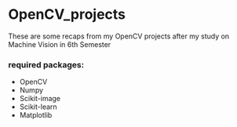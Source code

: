 # OpenCV_projects
These are some recaps from my OpenCV projects after my study on Machine Vision in 6th Semester

### required packages:
 * OpenCV
 * Numpy
 * Scikit-image
 * Scikit-learn
 * Matplotlib
